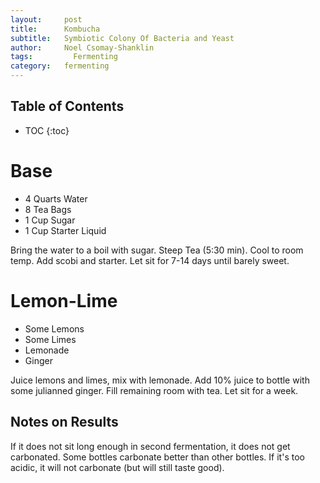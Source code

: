 ```yaml
---
layout:     post
title:      Kombucha
subtitle:   Symbiotic Colony Of Bacteria and Yeast
author:     Noel Csomay-Shanklin
tags: 		  Fermenting
category:   fermenting
---
```

## Table of Contents
* TOC
{:toc}
# Base 
* 4 Quarts Water
* 8 Tea Bags
* 1 Cup Sugar
* 1 Cup Starter Liquid

Bring the water to a boil with sugar. Steep Tea (5:30 min). Cool to room temp. Add scobi and starter. Let sit for 7-14 days until barely sweet. 
# Lemon-Lime
* Some Lemons
* Some Limes
* Lemonade
* Ginger

Juice lemons and limes, mix with lemonade. Add 10% juice to bottle with some julianned ginger. Fill remaining room with tea. Let sit for a week. 
## Notes on Results
If it does not sit long enough in second fermentation, it does not get carbonated. Some bottles carbonate better than other bottles. If it's too acidic, it will not carbonate (but will still taste good).

